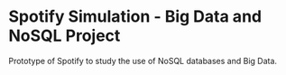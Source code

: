 # Spotify Simulation - Big Data and NoSQL Project
Prototype of Spotify to study the use of NoSQL databases and Big Data.
